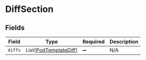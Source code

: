 # DiffSection


## Fields

| Field                                                           | Type                                                            | Required                                                        | Description                                                     |
| --------------------------------------------------------------- | --------------------------------------------------------------- | --------------------------------------------------------------- | --------------------------------------------------------------- |
| `diffs`                                                         | List[[PodTemplateDiff](../../models/shared/podtemplatediff.md)] | :heavy_minus_sign:                                              | N/A                                                             |